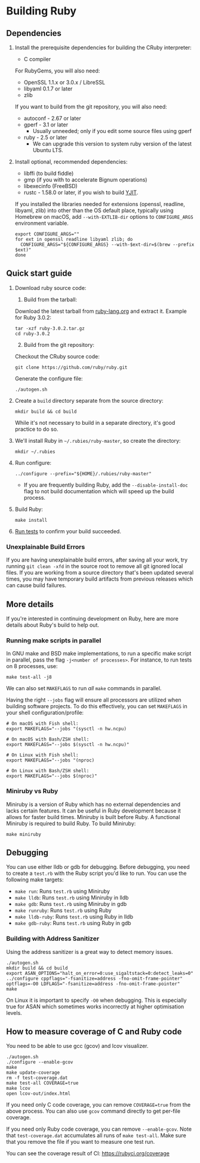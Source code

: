 # Building Ruby

## Dependencies

1. Install the prerequisite dependencies for building the CRuby interpreter:

    * C compiler

    For RubyGems, you will also need:

    * OpenSSL 1.1.x or 3.0.x / LibreSSL
    * libyaml 0.1.7 or later
    * zlib

    If you want to build from the git repository, you will also need:

    * autoconf - 2.67 or later
    * gperf - 3.1 or later
        * Usually unneeded; only if you edit some source files using gperf
    * ruby - 2.5 or later
        * We can upgrade this version to system ruby version of the latest Ubuntu LTS.

2. Install optional, recommended dependencies:

    * libffi (to build fiddle)
    * gmp (if you with to accelerate Bignum operations)
    * libexecinfo (FreeBSD)
    * rustc - 1.58.0 or later, if you wish to build
      [YJIT](https://docs.ruby-lang.org/en/master/RubyVM/YJIT.html).

    If you installed the libraries needed for extensions (openssl, readline, libyaml, zlib) into other than the OS default place,
    typically using Homebrew on macOS, add `--with-EXTLIB-dir` options to `CONFIGURE_ARGS` environment variable.

    ``` shell
    export CONFIGURE_ARGS=""
    for ext in openssl readline libyaml zlib; do
      CONFIGURE_ARGS="${CONFIGURE_ARGS} --with-$ext-dir=$(brew --prefix $ext)"
    done
    ```

## Quick start guide

1. Download ruby source code:

    1. Build from the tarball:

    Download the latest tarball from [ruby-lang.org](https://www.ruby-lang.org/en/downloads/) and
    extract it. Example for Ruby 3.0.2:

    ``` shell
    tar -xzf ruby-3.0.2.tar.gz
    cd ruby-3.0.2
    ```

    2. Build from the git repository:

    Checkout the CRuby source code:

    ``` shell
    git clone https://github.com/ruby/ruby.git
    ```

    Generate the configure file:

    ``` shell
    ./autogen.sh
    ```

2. Create a `build` directory separate from the source directory:

    ``` shell
    mkdir build && cd build
    ```

    While it's not necessary to build in a separate directory, it's good practice to do so.

3. We'll install Ruby in `~/.rubies/ruby-master`, so create the directory:

    ``` shell
    mkdir ~/.rubies
    ```

4. Run configure:

    ``` shell
    ../configure --prefix="${HOME}/.rubies/ruby-master"
    ```

    - If you are frequently building Ruby, add the `--disable-install-doc` flag to not build documentation which will speed up the build process.

5. Build Ruby:

    ``` shell
    make install
    ```

6. [Run tests](testing_ruby.md) to confirm your build succeeded.

### Unexplainable Build Errors

If you are having unexplainable build errors, after saving all your work, try running `git clean -xfd` in the source root to remove all git ignored local files. If you are working from a source directory that's been updated several times, you may have temporary build artifacts from previous releases which can cause build failures.

## More details

If you're interested in continuing development on Ruby, here are more details
about Ruby's build to help out.

### Running make scripts in parallel

In GNU make and BSD make implementations, to run a specific make script in parallel, pass the flag `-j<number of processes>`. For instance,
to run tests on 8 processes, use:

``` shell
make test-all -j8
```

We can also set `MAKEFLAGS` to run _all_ `make` commands in parallel.

Having the right `--jobs` flag will ensure all processors are utilized when building software projects. To do this effectively, you can set `MAKEFLAGS` in your shell configuration/profile:

``` shell
# On macOS with Fish shell:
export MAKEFLAGS="--jobs "(sysctl -n hw.ncpu)

# On macOS with Bash/ZSH shell:
export MAKEFLAGS="--jobs $(sysctl -n hw.ncpu)"

# On Linux with Fish shell:
export MAKEFLAGS="--jobs "(nproc)

# On Linux with Bash/ZSH shell:
export MAKEFLAGS="--jobs $(nproc)"
```

### Miniruby vs Ruby

Miniruby is a version of Ruby which has no external dependencies and lacks certain features.
It can be useful in Ruby development because it allows for faster build times. Miniruby is
built before Ruby. A functional Miniruby is required to build Ruby. To build Miniruby:

``` shell
make miniruby
```

## Debugging

You can use either lldb or gdb for debugging. Before debugging, you need to create a `test.rb`
with the Ruby script you'd like to run. You can use the following make targets:

* `make run`: Runs `test.rb` using Miniruby
* `make lldb`: Runs `test.rb` using Miniruby in lldb
* `make gdb`: Runs `test.rb` using Miniruby in gdb
* `make runruby`: Runs `test.rb` using Ruby
* `make lldb-ruby`: Runs `test.rb` using Ruby in lldb
* `make gdb-ruby`: Runs `test.rb` using Ruby in gdb

### Building with Address Sanitizer

Using the address sanitizer is a great way to detect memory issues.

``` shell
./autogen.sh
mkdir build && cd build
export ASAN_OPTIONS="halt_on_error=0:use_sigaltstack=0:detect_leaks=0"
../configure cppflags="-fsanitize=address -fno-omit-frame-pointer" optflags=-O0 LDFLAGS="-fsanitize=address -fno-omit-frame-pointer"
make
```

On Linux it is important to specify `-O0` when debugging. This is especially true for ASAN which sometimes works incorrectly at higher optimisation levels.

## How to measure coverage of C and Ruby code

You need to be able to use gcc (gcov) and lcov visualizer.

``` shell
./autogen.sh
./configure --enable-gcov
make
make update-coverage
rm -f test-coverage.dat
make test-all COVERAGE=true
make lcov
open lcov-out/index.html
```

If you need only C code coverage, you can remove `COVERAGE=true` from the above process.
You can also use `gcov` command directly to get per-file coverage.

If you need only Ruby code coverage, you can remove `--enable-gcov`.
Note that `test-coverage.dat` accumulates all runs of `make test-all`.
Make sure that you remove the file if you want to measure one test run.

You can see the coverage result of CI: https://rubyci.org/coverage
